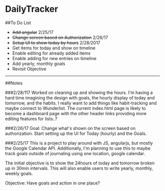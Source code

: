 # DailyTracker

##To Do List

<ul>
<li> <del>Add angular</del> 2/25/17
<li> <del>Change screen based on Authorization</del> 2/26/17
<li> <del>Setup UI to show today by hours</del> 2/28/2017
<li> Get items for today and show on timeline
<li> Enable editing for already added items
<li> Enable adding for new entries on timeline
<li> Add yearly, monthly goals
<li> Revisit Objective
</ul>


---
##Notes

###2/28/117
Worked on cleaning up and showing the hours. I'm having a hard time imagining the design with goals, the hourly display of today and tomorrow, and the habits. I really want to add things like habit-tracking and maybe connect to Wunderlist. The current index.html page is likely to become a dashboard page with the other header links providing more editing features for lists..?

###2/26/17
Goal: Change what's shown on the screen based on authorization. Start setting up the UI for Today (hourly) and the Goals.

###2/25/17
This is a project to play around with JS, angularjs, but mostly the Google Calendar API. Additionally, I'm planning to use this to maybe track goals outside of journaling using one location, google calendar.

The initial objective is to show the 24hours of today and tomorrow broken up in 30min intervals. This will also enable users to write yearly, monthly, weekly goals.

Objective: Have goals and action in one place?
